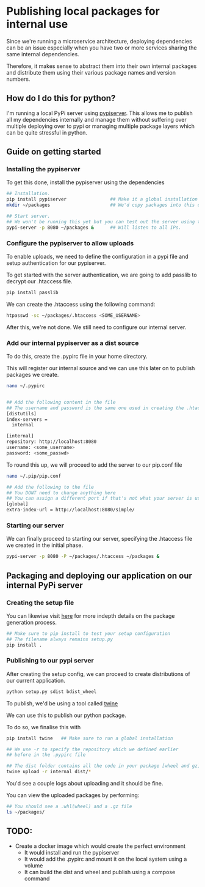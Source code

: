 # Publishing local packages for internal use

Since we're running a microservice architecture, deploying dependencies can be an 
issue especially when you have two or more services sharing the same internal
dependencies.

Therefore, it makes sense to abstract them into their own internal packages
and distribute them using their various package names and  version numbers.


## How do I do this for python?
I'm running a local PyPi server using
[pypiserver](https://pypiserver.readthedocs.io/en/latest/).
This allows me to publish all my dependencies internally and manage them without
suffering over multiple deploying over to pypi or managing multiple package layers
which can be quite stressful in python.


Guide on getting started
---

### Installing the pypiserver 

To get this done, install the pypiserver using the dependencies
```bash
## Installation.
pip install pypiserver                ## Make it a global installation
mkdir ~/packages                      ## We'd copy packages into this directory.

## Start server.
## We won't be running this yet but you can test out the server using this
pypi-server -p 8080 ~/packages &      ## Will listen to all IPs.

```

### Configure the pypiserver to allow uploads

To enable uploads, we need to define the configuration in a pypi file and 
setup authentication for our pypiserver.

To get started with the server authentication, we are going to add passlib to
decrypt our .htaccess file. 

```bash
pip install passlib
```

We can create the .htaccess using the following command:
```bash
htpasswd -sc ~/packages/.htaccess <SOME_USERNAME>
```

After this, we're not done. We still need to configure our internal server.


### Add our internal pypiserver as a dist source

To do this, create the .pypirc file in your home directory.

This will register our internal source and we can use this later on to publish 
packages we create.

```bash
nano ~/.pypirc


## Add the following content in the file
## The username and password is the same one used in creating the .htaccess file
[distutils]
index-servers =
  internal

[internal]
repository: http://localhost:8080
username: <some_username>
password: <some_passwd>
```

To round this up, we will proceed to add the server to our pip.conf file

```bash
nano ~/.pip/pip.conf

## Add the following to the file
## You DONT need to change anything here
## You can assign a different port if that's not what your server is using
[global]
extra-index-url = http://localhost:8080/simple/

```


### Starting our server

We can finally proceed to starting our server, specifying the .htaccess file we 
created in the initial phase.

```bash
pypi-server -p 8080 -P ~/packages/.htaccess ~/packages &
```


Packaging and deploying our application on our internal PyPi server
---

### Creating the setup file

You can likewise visit [here](https://python-packaging.readthedocs.io/en/latest/minimal.html#creating-the-scaffolding)
for more indepth details on the package generation process.

```bash
## Make sure to pip install to test your setup configuration
## The filename always remains setup.py
pip install .
```


### Publishing to our pypi server

After creating the setup config, we can proceed to create distributions
of our current application.

```bash
python setup.py sdist bdist_wheel
``` 

To publish, we'd be using a tool called [twine](https://pypi.org/project/twine/)

We can use this to publish our python package.

To do so, we finalise this with

```bash
pip install twine   ## Make sure to run a global installation

## We use -r to specify the repository which we defined earlier
## before in the .pypirc file

## The dist folder contains all the code in your package [wheel and gz]
twine upload -r internal dist/*  
```

You'd see a couple logs about uploading and it should be fine.


You can view the uploaded packages by performing:

```bash
## You should see a .whl(wheel) and a .gz file
ls ~/packages/
```


## TODO:
 - Create a docker image which would create the perfect environment
    - It would install and run the pypiserver
    - It would add the .pypirc and mount it on the local system using a volume
    - It can build the dist and wheel and publish using a compose command



